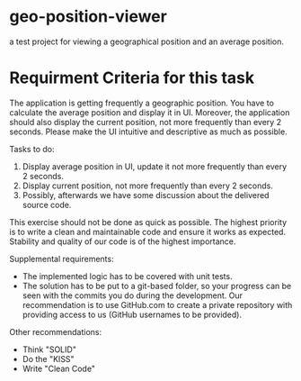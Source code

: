 # geo-position-viewer
a test project for viewing a geographical position and an average position.

# Requirment Criteria for this task

The application is getting frequently a geographic position. You have to calculate the average position and display it in UI. Moreover, the application should also display the current position, not more frequently than every 2 seconds. Please make the UI intuitive and descriptive as much as possible.

Tasks to do:
1. Display average position in UI, update it not more frequently than every 2 seconds.
2. Display current position, not more frequently than every 2 seconds.
3. Possibly, afterwards we have some discussion about the delivered source code.

This exercise should not be done as quick as possible. The highest priority is to write a clean and maintainable code and ensure it works as expected. Stability and quality of our code is of the highest importance.

Supplemental requirements: 
* The implemented logic has to be covered with unit tests. 
* The solution has to be put to a git-based folder, so your progress can be seen with the commits you do during the development. Our recommendation is to use GitHub.com to create a private repository with providing access to us (GitHub usernames to be provided).

Other recommendations: 
* Think "SOLID" 
* Do the "KISS" 
* Write "Clean Code"

